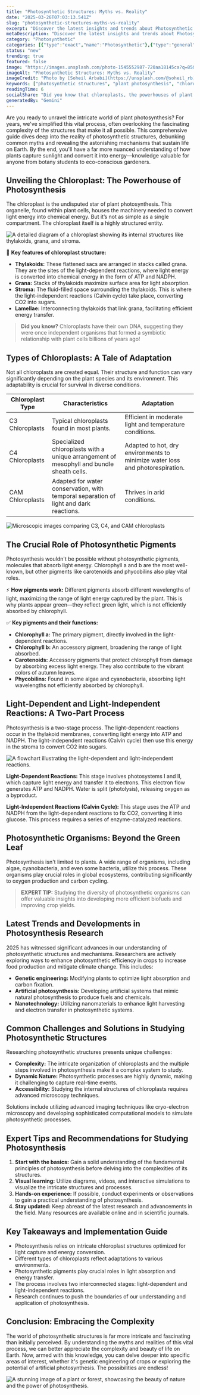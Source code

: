 ```yaml
---
title: "Photosynthetic Structures: Myths vs. Reality"
date: "2025-03-26T07:03:13.541Z"
slug: "photosynthetic-structures-myths-vs-reality"
excerpt: "Discover the latest insights and trends about Photosynthetic Structures. This comprehensive guide covers everything you need to know about Photosynthetic Structures in 2025."
metaDescription: "Discover the latest insights and trends about Photosynthetic Structures. This comprehensive guide covers everything you need to know about Photosynthetic S..."
category: "Photosynthetic"
categories: [{"type":"exact","name":"Photosynthetic"},{"type":"general","name":"Biology"},{"type":"medium","name":"Plant Biology"},{"type":"specific","name":"Chloroplast Structure"},{"type":"niche","name":"Thylakoid Membrane"}]
status: "new"
trending: true
featured: false
image: "https://images.unsplash.com/photo-1545552987-720aa18145ca?q=85&w=1200&fit=max&fm=webp&auto=compress"
imageAlt: "Photosynthetic Structures: Myths vs. Reality"
imageCredit: "Photo by [Soheil Arbabi](https://unsplash.com/@soheil_rb) on Unsplash"
keywords: ["photosynthetic structures", "plant photosynthesis", "chloroplast structure", "types of chloroplasts", "photosynthetic pigments", "light-dependent reactions", "light-independent reactions", "buy photosynthesis equipment", "photosynthetic organisms", "how does photosynthesis work"]
readingTime: 6
socialShare: "Did you know that chloroplasts, the powerhouses of plant photosynthesis, actually have their own DNA, hinting at a fascinating evolutionary past?  Unravel the myths and realities of these incredible structures!"
generatedBy: "Gemini"
---
```




Are you ready to unravel the intricate world of plant photosynthesis?  For years, we've simplified this vital process, often overlooking the fascinating complexity of the structures that make it all possible.  This comprehensive guide dives deep into the reality of photosynthetic structures, debunking common myths and revealing the astonishing mechanisms that sustain life on Earth.  By the end, you'll have a far more nuanced understanding of how plants capture sunlight and convert it into energy—knowledge valuable for anyone from botany students to eco-conscious gardeners.

## Unveiling the Chloroplast: The Powerhouse of Photosynthesis

The chloroplast is the undisputed star of plant photosynthesis.  This organelle, found within plant cells, houses the machinery needed to convert light energy into chemical energy.  But it’s not as simple as a single compartment.  The chloroplast itself is a highly structured entity.

![A detailed diagram of a chloroplast showing its internal structures like thylakoids, grana, and stroma.](https://images.unsplash.com/photo-1545552987-720aa18145ca?q=85&w=1200&fit=max&fm=webp&auto=compress)

🔑 **Key features of chloroplast structure:**

*   **Thylakoids:**  These flattened sacs are arranged in stacks called grana.  They are the sites of the light-dependent reactions, where light energy is converted into chemical energy in the form of ATP and NADPH.
*   **Grana:** Stacks of thylakoids maximize surface area for light absorption.
*   **Stroma:** The fluid-filled space surrounding the thylakoids. This is where the light-independent reactions (Calvin cycle) take place, converting CO2 into sugars.
*   **Lamellae:** Interconnecting thylakoids that link grana, facilitating efficient energy transfer.

> **Did you know?** Chloroplasts have their own DNA, suggesting they were once independent organisms that formed a symbiotic relationship with plant cells billions of years ago!

## Types of Chloroplasts: A Tale of Adaptation

Not all chloroplasts are created equal.  Their structure and function can vary significantly depending on the plant species and its environment.  This adaptability is crucial for survival in diverse conditions.

| Chloroplast Type | Characteristics                                                                     | Adaptation                                                              |
|-------------------|------------------------------------------------------------------------------------|-------------------------------------------------------------------------|
| C3 Chloroplasts  | Typical chloroplasts found in most plants.                                         | Efficient in moderate light and temperature conditions.                     |
| C4 Chloroplasts  | Specialized chloroplasts with a unique arrangement of mesophyll and bundle sheath cells.| Adapted to hot, dry environments to minimize water loss and photorespiration. |
| CAM Chloroplasts | Adapted for water conservation, with temporal separation of light and dark reactions. | Thrives in arid conditions.                                               |

![Microscopic images comparing C3, C4, and CAM chloroplasts](https://images.unsplash.com/photo-1697764712219-15f8b6f6c74e?q=85&w=1200&fit=max&fm=webp&auto=compress)

## The Crucial Role of Photosynthetic Pigments

Photosynthesis wouldn't be possible without photosynthetic pigments, molecules that absorb light energy.  Chlorophyll a and b are the most well-known, but other pigments like carotenoids and phycobilins also play vital roles.

⚡ **How pigments work:** Different pigments absorb different wavelengths of light, maximizing the range of light energy captured by the plant.  This is why plants appear green—they reflect green light, which is not efficiently absorbed by chlorophyll.

✅ **Key pigments and their functions:**

*   **Chlorophyll a:** The primary pigment, directly involved in the light-dependent reactions.
*   **Chlorophyll b:** An accessory pigment, broadening the range of light absorbed.
*   **Carotenoids:** Accessory pigments that protect chlorophyll from damage by absorbing excess light energy.  They also contribute to the vibrant colors of autumn leaves.
*   **Phycobilins:** Found in some algae and cyanobacteria, absorbing light wavelengths not efficiently absorbed by chlorophyll.

## Light-Dependent and Light-Independent Reactions: A Two-Part Process

Photosynthesis is a two-stage process.  The light-dependent reactions occur in the thylakoid membranes, converting light energy into ATP and NADPH.  The light-independent reactions (Calvin cycle) then use this energy in the stroma to convert CO2 into sugars.

![A flowchart illustrating the light-dependent and light-independent reactions.](https://images.unsplash.com/photo-1545153987-c456e97455c9?q=85&w=1200&fit=max&fm=webp&auto=compress)

**Light-Dependent Reactions:**  This stage involves photosystems I and II, which capture light energy and transfer it to electrons.  This electron flow generates ATP and NADPH.  Water is split (photolysis), releasing oxygen as a byproduct.

**Light-Independent Reactions (Calvin Cycle):**  This stage uses the ATP and NADPH from the light-dependent reactions to fix CO2, converting it into glucose.  This process requires a series of enzyme-catalyzed reactions.

## Photosynthetic Organisms: Beyond the Green Leaf

Photosynthesis isn't limited to plants.  A wide range of organisms, including algae, cyanobacteria, and even some bacteria, utilize this process.  These organisms play crucial roles in global ecosystems, contributing significantly to oxygen production and carbon cycling.

> **EXPERT TIP:** Studying the diversity of photosynthetic organisms can offer valuable insights into developing more efficient biofuels and improving crop yields.

## Latest Trends and Developments in Photosynthesis Research

2025 has witnessed significant advances in our understanding of photosynthetic structures and mechanisms.  Researchers are actively exploring ways to enhance photosynthetic efficiency in crops to increase food production and mitigate climate change.  This includes:

*   **Genetic engineering:** Modifying plants to optimize light absorption and carbon fixation.
*   **Artificial photosynthesis:** Developing artificial systems that mimic natural photosynthesis to produce fuels and chemicals.
*   **Nanotechnology:** Utilizing nanomaterials to enhance light harvesting and electron transfer in photosynthetic systems.

## Common Challenges and Solutions in Studying Photosynthetic Structures

Researching photosynthetic structures presents unique challenges:

*   **Complexity:** The intricate organization of chloroplasts and the multiple steps involved in photosynthesis make it a complex system to study.
*   **Dynamic Nature:** Photosynthetic processes are highly dynamic, making it challenging to capture real-time events.
*   **Accessibility:** Studying the internal structures of chloroplasts requires advanced microscopy techniques.

Solutions include utilizing advanced imaging techniques like cryo-electron microscopy and developing sophisticated computational models to simulate photosynthetic processes.

## Expert Tips and Recommendations for Studying Photosynthesis

1.  **Start with the basics:**  Gain a solid understanding of the fundamental principles of photosynthesis before delving into the complexities of its structures.
2.  **Visual learning:**  Utilize diagrams, videos, and interactive simulations to visualize the intricate structures and processes.
3.  **Hands-on experience:**  If possible, conduct experiments or observations to gain a practical understanding of photosynthesis.
4.  **Stay updated:**  Keep abreast of the latest research and advancements in the field.  Many resources are available online and in scientific journals.

##  Key Takeaways and Implementation Guide

*   Photosynthesis relies on intricate chloroplast structures optimized for light capture and energy conversion.
*   Different types of chloroplasts reflect adaptations to various environments.
*   Photosynthetic pigments play crucial roles in light absorption and energy transfer.
*   The process involves two interconnected stages: light-dependent and light-independent reactions.
*   Research continues to push the boundaries of our understanding and application of photosynthesis.

## Conclusion:  Embracing the Complexity

The world of photosynthetic structures is far more intricate and fascinating than initially perceived.  By understanding the myths and realities of this vital process, we can better appreciate the complexity and beauty of life on Earth.  Now, armed with this knowledge, you can delve deeper into specific areas of interest, whether it's genetic engineering of crops or exploring the potential of artificial photosynthesis.  The possibilities are endless!

![A stunning image of a plant or forest, showcasing the beauty of nature and the power of photosynthesis.](https://images.unsplash.com/photo-1693728589690-2ca16bccbf3d?q=85&w=1200&fit=max&fm=webp&auto=compress)

